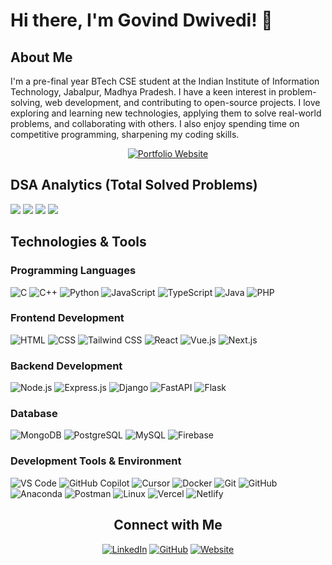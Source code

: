 # Hi there, I'm Govind Dwivedi! 👋

## About Me

I'm a pre-final year BTech CSE student at the Indian Institute of Information Technology, Jabalpur, Madhya Pradesh. I have a keen interest in problem-solving, web development, and contributing to open-source projects. 
I love exploring and learning new technologies, applying them to solve real-world problems, and collaborating with others. I also enjoy spending time on competitive programming, sharpening my coding skills.

<div align="center">

[![Portfolio Website](https://img.shields.io/badge/-Visit%20My%20Portfolio-000000?style=for-the-badge&logo=googlechrome&logoColor=white)](https://govind-dwivedi.vercel.app/)

</div>


## DSA Analytics (Total Solved Problems)
<div style="display: inline-block;">
  <!-- LEETCODE_DATA_START -->
 <img src="https://img.shields.io/badge/LeetCode-669-FFA116?style=for-the-badge&logo=leetcode&logoColor=white" /> 
<!-- LEETCODE_DATA_END -->
  <!-- GFG_DATA_START -->
 <img src="https://img.shields.io/badge/GeeksforGeeks-445-298D46?style=for-the-badge&logo=geeksforgeeks&logoColor=white" /> 
<!-- GFG_DATA_END -->
  <!-- CODEFORCE_DATA_START -->
<img src="https://img.shields.io/badge/Codeforces-469-445f9d?style=for-the-badge&logo=Codeforces&logoColor=white" />
<!-- CODEFORCE_DATA_END -->
  <!-- CODECHEF_DATA_START -->
<img src="https://img.shields.io/badge/CodeChef-140-5B4638?style=for-the-badge&logo=CodeChef&logoColor=white" />
<!-- CODECHEF_DATA_END -->
</div>
<br>


## Technologies & Tools

### Programming Languages
![C](https://img.shields.io/badge/-C-A8B9CC?style=flat&logo=c&logoColor=white)
![C++](https://img.shields.io/badge/-C++-00599C?style=flat&logo=cplusplus&logoColor=white)
![Python](https://img.shields.io/badge/-Python-3776AB?style=flat&logo=python&logoColor=white)
![JavaScript](https://img.shields.io/badge/-JavaScript-F7DF1E?style=flat&logo=javascript&logoColor=black)
![TypeScript](https://img.shields.io/badge/-TypeScript-3178C6?style=flat&logo=typescript&logoColor=white)
![Java](https://img.shields.io/badge/-Java-007396?style=flat&logo=java&logoColor=white)
![PHP](https://img.shields.io/badge/-PHP-777BB4?style=flat&logo=php&logoColor=white)

### Frontend Development
![HTML](https://img.shields.io/badge/-HTML5-E34F26?style=flat&logo=html5&logoColor=white)
![CSS](https://img.shields.io/badge/-CSS3-1572B6?style=flat&logo=css3&logoColor=white)
![Tailwind CSS](https://img.shields.io/badge/-Tailwind%20CSS-38B2AC?style=flat&logo=tailwind-css&logoColor=white)
![React](https://img.shields.io/badge/-React-61DAFB?style=flat&logo=react&logoColor=black)
![Vue.js](https://img.shields.io/badge/-Vue.js-4FC08D?style=flat&logo=vue.js&logoColor=white)
![Next.js](https://img.shields.io/badge/-Next.js-000000?style=flat&logo=next.js&logoColor=white)

### Backend Development
![Node.js](https://img.shields.io/badge/-Node.js-339933?style=flat&logo=node.js&logoColor=white)
![Express.js](https://img.shields.io/badge/-Express.js-000000?style=flat&logo=express&logoColor=white)
![Django](https://img.shields.io/badge/-Django-092E20?style=flat&logo=django&logoColor=white)
![FastAPI](https://img.shields.io/badge/-FastAPI-009688?style=flat&logo=fastapi&logoColor=white)
![Flask](https://img.shields.io/badge/-Flask-000000?style=flat&logo=flask&logoColor=white)

### Database
![MongoDB](https://img.shields.io/badge/-MongoDB-47A248?style=flat&logo=mongodb&logoColor=white)
![PostgreSQL](https://img.shields.io/badge/-PostgreSQL-336791?style=flat&logo=postgresql&logoColor=white)
![MySQL](https://img.shields.io/badge/-MySQL-4479A1?style=flat&logo=mysql&logoColor=white)
![Firebase](https://img.shields.io/badge/-Firebase-FFCA28?style=flat&logo=firebase&logoColor=white)

### Development Tools & Environment
![VS Code](https://img.shields.io/badge/-VS%20Code-007ACC?style=flat&logo=visual-studio-code&logoColor=white)
![GitHub Copilot](https://img.shields.io/badge/-GitHub%20Copilot-000000?style=flat&logo=githubcopilot)
![Cursor](https://img.shields.io/badge/-Cursor-00A0E4?style=flat&logo=cursor&logoColor=white)
![Docker](https://img.shields.io/badge/-Docker-2496ED?style=flat&logo=docker&logoColor=white)
![Git](https://img.shields.io/badge/-Git-F05032?style=flat&logo=git&logoColor=white)
![GitHub](https://img.shields.io/badge/-GitHub-181717?style=flat&logo=github&logoColor=white)
![Anaconda](https://img.shields.io/badge/-Anaconda-181717?style=flat&logo=anaconda)
![Postman](https://img.shields.io/badge/-Postman-FF6C37?style=flat&logo=postman&logoColor=white)
![Linux](https://img.shields.io/badge/-Linux-FCC624?style=flat&logo=linux&logoColor=black)
![Vercel](https://img.shields.io/badge/-Vercel-000000?style=flat&logo=vercel&logoColor=white)
![Netlify](https://img.shields.io/badge/-Netlify-00C7B7?style=flat&logo=netlify&logoColor=white)

<!--## GitHub Stats

<!--![Govind's GitHub stats](https://github-readme-stats.vercel.app/api?username=govinddwivedi-git&show_icons=true&theme=radical)

## Recent Activity

<!--START_SECTION:activity-->
<!--END_SECTION:activity-->

<div align="center">

## Connect with Me

[![LinkedIn](https://img.shields.io/badge/-LinkedIn-0077B5?style=flat&logo=linkedin&logoColor=white)](https://www.linkedin.com/in/govinddwivedi)
[![GitHub](https://img.shields.io/badge/-GitHub-181717?style=flat&logo=github&logoColor=white)](https://github.com/govinddwivedi-git)
[![Website](https://img.shields.io/badge/-Portfolio-000000?style=flat&logo=googlechrome&logoColor=white)](https://govind-dwivedi.vercel.app/)
</div>
